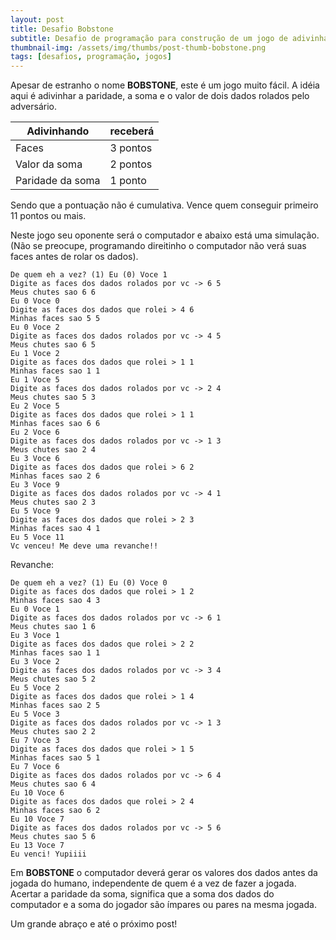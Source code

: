 ```yaml
---
layout: post
title: Desafio Bobstone
subtitle: Desafio de programação para construção de um jogo de adivinhação chamado bobstone
thumbnail-img: /assets/img/thumbs/post-thumb-bobstone.png
tags: [desafios, programação, jogos]
---
```


Apesar de estranho o nome **BOBSTONE**, este é um jogo muito fácil. A idéia aqui é adivinhar a paridade, a soma e o valor de dois dados rolados pelo adversário.

| Adivinhando      | receberá |
|------------------|----------|
| Faces            | 3 pontos |
| Valor da soma    | 2 pontos |
| Paridade da soma | 1 ponto  |

Sendo que a pontuação não é cumulativa. Vence quem conseguir primeiro 11 pontos ou mais.

Neste jogo seu oponente será o computador e abaixo está uma simulação. (Não se preocupe, programando direitinho o computador não verá suas faces antes de rolar os dados).

```
De quem eh a vez? (1) Eu (0) Voce 1
Digite as faces dos dados rolados por vc -> 6 5
Meus chutes sao 6 6
Eu 0 Voce 0
Digite as faces dos dados que rolei > 4 6
Minhas faces sao 5 5
Eu 0 Voce 2
Digite as faces dos dados rolados por vc -> 4 5
Meus chutes sao 6 5
Eu 1 Voce 2
Digite as faces dos dados que rolei > 1 1
Minhas faces sao 1 1
Eu 1 Voce 5
Digite as faces dos dados rolados por vc -> 2 4
Meus chutes sao 5 3
Eu 2 Voce 5
Digite as faces dos dados que rolei > 1 1
Minhas faces sao 6 6
Eu 2 Voce 6
Digite as faces dos dados rolados por vc -> 1 3
Meus chutes sao 2 4
Eu 3 Voce 6
Digite as faces dos dados que rolei > 6 2
Minhas faces sao 2 6
Eu 3 Voce 9
Digite as faces dos dados rolados por vc -> 4 1
Meus chutes sao 2 3
Eu 5 Voce 9
Digite as faces dos dados que rolei > 2 3
Minhas faces sao 4 1
Eu 5 Voce 11
Vc venceu! Me deve uma revanche!!
```

Revanche:

```
De quem eh a vez? (1) Eu (0) Voce 0
Digite as faces dos dados que rolei > 1 2
Minhas faces sao 4 3
Eu 0 Voce 1
Digite as faces dos dados rolados por vc -> 6 1
Meus chutes sao 1 6
Eu 3 Voce 1
Digite as faces dos dados que rolei > 2 2
Minhas faces sao 1 1
Eu 3 Voce 2
Digite as faces dos dados rolados por vc -> 3 4
Meus chutes sao 5 2
Eu 5 Voce 2
Digite as faces dos dados que rolei > 1 4
Minhas faces sao 2 5
Eu 5 Voce 3
Digite as faces dos dados rolados por vc -> 1 3
Meus chutes sao 2 2
Eu 7 Voce 3
Digite as faces dos dados que rolei > 1 5
Minhas faces sao 5 1
Eu 7 Voce 6
Digite as faces dos dados rolados por vc -> 6 4
Meus chutes sao 6 4
Eu 10 Voce 6
Digite as faces dos dados que rolei > 2 4
Minhas faces sao 6 2
Eu 10 Voce 7
Digite as faces dos dados rolados por vc -> 5 6
Meus chutes sao 5 6
Eu 13 Voce 7
Eu venci! Yupiiii
```

Em **BOBSTONE** o computador deverá gerar os valores dos dados antes da jogada do humano, independente de quem é a vez de fazer a jogada. Acertar a paridade da soma, significa que a soma dos dados do computador e a soma do jogador são ímpares ou pares na mesma jogada.

Um grande abraço e até o próximo post!
